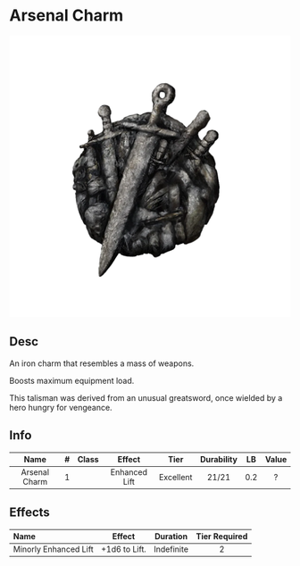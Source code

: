 # Arsenal Charm

![Copyrighted Image](ArsenalCharm.png)

## Desc

An iron charm that resembles a mass of weapons.

Boosts maximum equipment load.

This talisman was derived from an unusual greatsword, once wielded by a hero hungry for vengeance.

## Info

| Name | # | Class | Effect | Tier | Durability | LB | Value |
| :--: | :-: | :---: | :----: | :--: | :--------: | :-: | :---: |
| Arsenal Charm | 1 |  | Enhanced Lift | Excellent | 21/21 | 0.2 | ? |

## Effects

| Name | Effect | Duration | Tier Required |
| :--- | :----: | :------: | :-----------: |
| Minorly Enhanced Lift | +1d6 to Lift. | Indefinite | 2 |
